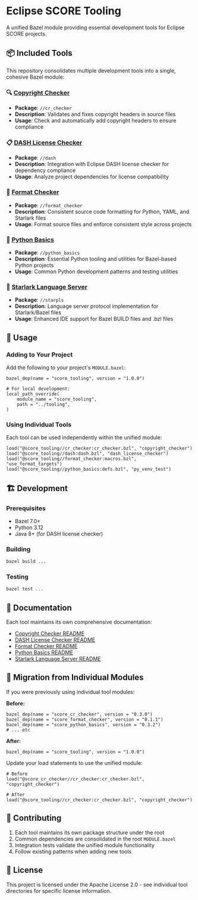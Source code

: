 # Eclipse SCORE Tooling

A unified Bazel module providing essential development tools for Eclipse SCORE projects.

## 📦 Included Tools

This repository consolidates multiple development tools into a single, cohesive Bazel module:

### 🔍 [Copyright Checker](./cr_checker/)
- **Package**: `//cr_checker`
- **Description**: Validates and fixes copyright headers in source files
- **Usage**: Check and automatically add copyright headers to ensure compliance

### 📋 [DASH License Checker](./dash/)
- **Package**: `//dash` 
- **Description**: Integration with Eclipse DASH license checker for dependency compliance
- **Usage**: Analyze project dependencies for license compatibility

### 🎨 [Format Checker](./format_checker/)
- **Package**: `//format_checker`
- **Description**: Consistent source code formatting for Python, YAML, and Starlark files
- **Usage**: Format source files and enforce consistent style across projects

### 🐍 [Python Basics](./python_basics/)
- **Package**: `//python_basics`
- **Description**: Essential Python tooling and utilities for Bazel-based Python projects
- **Usage**: Common Python development patterns and testing utilities

### 🌟 [Starlark Language Server](./starpls/)
- **Package**: `//starpls`
- **Description**: Language server protocol implementation for Starlark/Bazel files
- **Usage**: Enhanced IDE support for Bazel BUILD files and .bzl files

## 🚀 Usage

### Adding to Your Project

Add the following to your project's `MODULE.bazel`:

```starlark
bazel_dep(name = "score_tooling", version = "1.0.0")

# For local development:
local_path_override(
    module_name = "score_tooling",
    path = "../tooling",
)
```

### Using Individual Tools

Each tool can be used independently within the unified module:

```starlark
load("@score_tooling//cr_checker:cr_checker.bzl", "copyright_checker")
load("@score_tooling//dash:dash.bzl", "dash_license_checker")
load("@score_tooling//format_checker:macros.bzl", "use_format_targets")
load("@score_tooling//python_basics:defs.bzl", "py_venv_test")
```

## 🏗️ Development

### Prerequisites
- Bazel 7.0+ 
- Python 3.12
- Java 8+ (for DASH license checker)

### Building
```bash
bazel build ...
```

### Testing
```bash
bazel test ...
```

## 📖 Documentation

Each tool maintains its own comprehensive documentation:
- [Copyright Checker README](./cr_checker/README.md)
- [DASH License Checker README](./dash/README.md)
- [Format Checker README](./format_checker/README.md)
- [Python Basics README](./python_basics/README.md)
- [Starlark Language Server README](./starpls/README.md)

## 🔄 Migration from Individual Modules

If you were previously using individual tool modules:

**Before:**
```starlark
bazel_dep(name = "score_cr_checker", version = "0.3.0")
bazel_dep(name = "score_format_checker", version = "0.1.1")
bazel_dep(name = "score_python_basics", version = "0.3.2")
# ... etc
```

**After:**
```starlark
bazel_dep(name = "score_tooling", version = "1.0.0")
```

Update your load statements to use the unified module:
```starlark
# Before
load("@score_cr_checker//cr_checker:cr_checker.bzl", "copyright_checker")

# After  
load("@score_tooling//cr_checker:cr_checker.bzl", "copyright_checker")
```

## 🤝 Contributing

1. Each tool maintains its own package structure under the root
2. Common dependencies are consolidated in the root `MODULE.bazel`
3. Integration tests validate the unified module functionality
4. Follow existing patterns when adding new tools

## 📄 License

This project is licensed under the Apache License 2.0 - see individual tool directories for specific license information.
